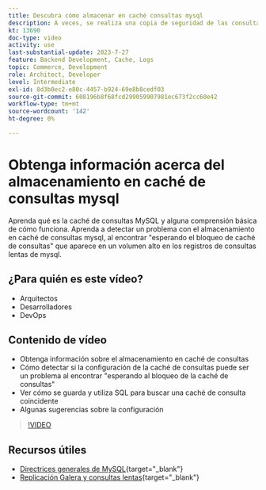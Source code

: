 ```yaml
---
title: Descubra cómo almacenar en caché consultas mysql
description: A veces, se realiza una copia de seguridad de las consultas mysql esperando un bloqueo. Este tutorial explica qué es el almacenamiento en caché de consultas y algunas recomendaciones para la configuración si tiene problemas.
kt: 13690
doc-type: video
activity: use
last-substantial-update: 2023-7-27
feature: Backend Development, Cache, Logs
topic: Commerce, Development
role: Architect, Developer
level: Intermediate
exl-id: 8d3b0ec2-e80c-4457-b924-69e8b8cedf03
source-git-commit: 608196b8f68fcd299059907981ec673f2cc60e42
workflow-type: tm+mt
source-wordcount: '142'
ht-degree: 0%

---
```


# Obtenga información acerca del almacenamiento en caché de consultas mysql

Aprenda qué es la caché de consultas MySQL y alguna comprensión básica de cómo funciona. Aprenda a detectar un problema con el almacenamiento en caché de consultas mysql, al encontrar &quot;esperando el bloqueo de caché de consultas&quot; que aparece en un volumen alto en los registros de consultas lentas de mysql.

## ¿Para quién es este vídeo?

- Arquitectos
- Desarrolladores
- DevOps

## Contenido de vídeo

- Obtenga información sobre el almacenamiento en caché de consultas
- Cómo detectar si la configuración de la caché de consultas puede ser un problema al encontrar &quot;esperando al bloqueo de la caché de consultas&quot;
- Ver cómo se guarda y utiliza SQL para buscar una caché de consulta coincidente
- Algunas sugerencias sobre la configuración

>[!VIDEO](https://video.tv.adobe.com/v/3423389?learn=on&captions=spa)

## Recursos útiles

- [Directrices generales de MySQL](https://experienceleague.adobe.com/docs/commerce-operations/installation-guide/prerequisites/database-server/mysql.html?lang=es){target="_blank"}
- [Replicación Galera y consultas lentas](https://experienceleague.adobe.com/docs/commerce-learn/tutorials/backend-development/galera-db-slow-replication.html?lang=es){target="_blank"}
